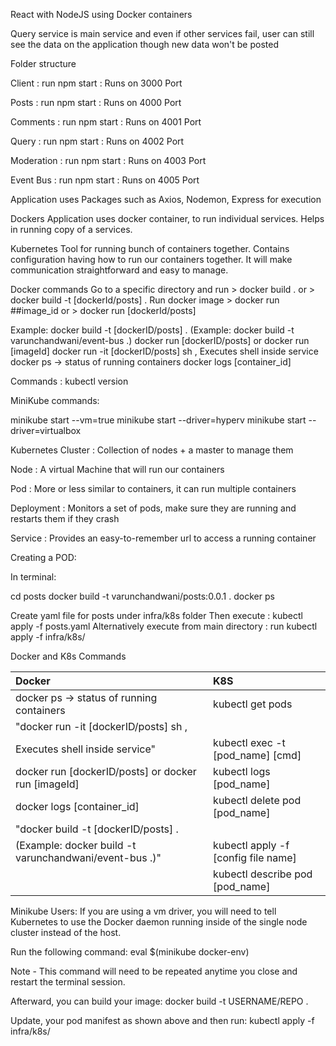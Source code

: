 React with NodeJS using Docker containers

Query service is main service and even if other services fail, user can still see the data on the application though new data won't be posted

Folder structure

Client : run npm start : Runs on 3000 Port

Posts : run npm start : Runs on 4000 Port

Comments : run npm start : Runs on 4001 Port

Query : run npm start : Runs on 4002 Port

Moderation : run npm start : Runs on 4003 Port

Event Bus : run npm start : Runs on 4005 Port

Application uses Packages such as Axios, Nodemon, Express for execution

Dockers
Application uses docker container, to run individual services. Helps in running copy of a services.

Kubernetes
Tool for running bunch of containers together. Contains configuration having how to run our containers together.
It will make communication straightforward and easy to manage.

Docker commands
Go to a specific directory and run > docker build . or > docker build -t [dockerId/posts] .
Run docker image > docker run ##image_id or > docker run [dockerId/posts]

Example:
docker build -t [dockerID/posts] . (Example: docker build -t varunchandwani/event-bus .)
docker run [dockerID/posts] or docker run [imageId]
docker run -it [dockerID/posts] sh , Executes shell inside service
docker ps -> status of running containers
docker logs [container_id]

Commands :
kubectl version

MiniKube commands:

minikube start --vm=true
minikube start --driver=hyperv
minikube start --driver=virtualbox

Kubernetes Cluster : Collection of nodes + a master to manage them

Node : A virtual Machine that will run our containers

Pod : More or less similar to containers, it can run multiple containers

Deployment : Monitors a set of pods, make sure they are running and restarts them if they crash

Service : Provides an easy-to-remember url to access a running container

Creating a POD:

In terminal:

cd posts
docker build -t varunchandwani/posts:0.0.1 .
docker ps

Create yaml file for posts under infra/k8s folder
Then execute : kubectl apply -f posts.yaml
Alternatively execute from main directory : run kubectl apply -f infra/k8s/

Docker and K8s Commands

| Docker                                                 | K8S                                 |
| :----------------------------------------------------- | :---------------------------------- |
| docker ps -> status of running containers              | kubectl get pods                    |
| "docker run -it [dockerID/posts] sh ,                  |                                     |
| Executes shell inside service"                         | kubectl exec -t [pod_name] [cmd]    |
| docker run [dockerID/posts] or docker run [imageId]    | kubectl logs [pod_name]             |
| docker logs [container_id]                             | kubectl delete pod [pod_name]       |
| "docker build -t [dockerID/posts] .                    |                                     |
| (Example: docker build -t varunchandwani/event-bus .)" | kubectl apply -f [config file name] |
|                                                        | kubectl describe pod [pod_name]     |

Minikube Users:
If you are using a vm driver, you will need to tell Kubernetes to use the Docker daemon running inside of the single node cluster instead of the host.

Run the following command:
eval $(minikube docker-env)

Note - This command will need to be repeated anytime you close and restart the terminal session.

Afterward, you can build your image:
docker build -t USERNAME/REPO .

Update, your pod manifest as shown above and then run:
kubectl apply -f infra/k8s/
